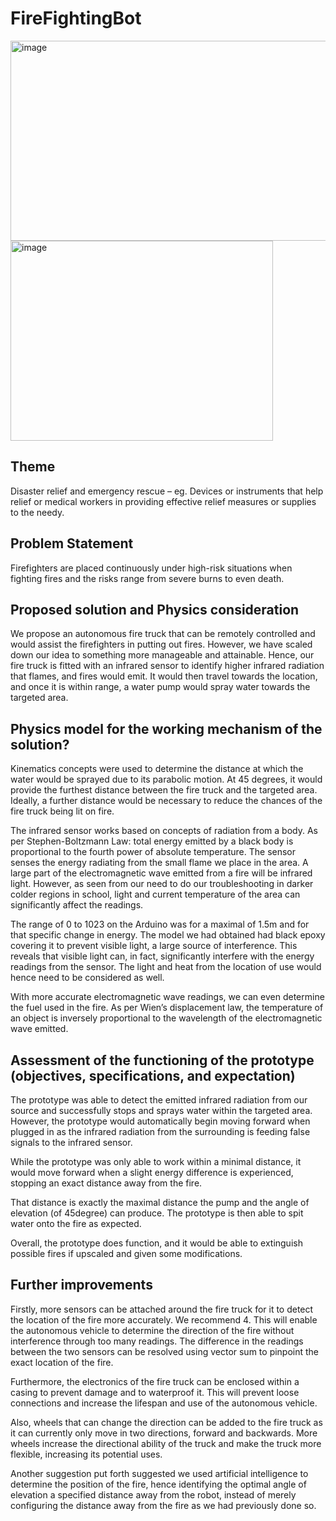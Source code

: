 # FireFightingBot



 <img width="520" height ="320" alt="image" src="https://github.com/Usgupta/FireFightingBot/blob/main/Fire%20Fighting%20bot%20youtube%20version.gif">  <img width="420" height ="320" alt="image" src="https://user-images.githubusercontent.com/57800546/153726201-7b1a8bb0-1502-432c-a56a-f1550ea165ea.png">

## Theme

Disaster relief and emergency rescue – eg. Devices or instruments that help relief or medical workers in providing effective relief measures or supplies to the needy.  

## Problem Statement

Firefighters are placed continuously under high-risk situations when fighting fires and the risks range from severe burns to even death. 

## Proposed solution and Physics consideration

We propose an autonomous fire truck that can be remotely controlled and would assist the firefighters in putting out fires. However, we have scaled down our idea to something more manageable and attainable. Hence, our fire truck is fitted with an infrared sensor to identify higher infrared radiation that flames, and fires would emit. It would then travel towards the location, and once it is within range, a water pump would spray water towards the targeted area.

## Physics model for the working mechanism of the solution? 

Kinematics concepts were used to determine the distance at which the water would be sprayed due to its parabolic motion. At 45 degrees, it would provide the furthest distance between the fire truck and the targeted area. Ideally, a further distance would be necessary to reduce the chances of the fire truck being lit on fire.

The infrared sensor works based on concepts of radiation from a body. As per Stephen-Boltzmann Law: total energy emitted by a black body is proportional to the fourth power of absolute temperature. The sensor senses the energy radiating from the small flame we place in the area. A large part of the electromagnetic wave emitted from a fire will be infrared light. However, as seen from our need to do our troubleshooting in darker colder regions in school, light and current temperature of the area can significantly affect the readings. 

The range of 0 to 1023 on the Arduino was for a maximal of 1.5m and for that specific change in energy. The model we had obtained had black epoxy covering it to prevent visible light, a large source of interference. This reveals that visible light can, in fact, significantly interfere with the energy readings from the sensor. The light and heat from the location of use would hence need to be considered as well.

With more accurate electromagnetic wave readings, we can even determine the fuel used in the fire. As per Wien’s displacement law, the temperature of an object is inversely proportional to the wavelength of the electromagnetic wave emitted. 

## Assessment of the functioning of the prototype (objectives, specifications, and expectation)

The prototype was able to detect the emitted infrared radiation from our source and successfully stops and sprays water within the targeted area. However, the prototype would automatically begin moving forward when plugged in as the infrared radiation from the surrounding is feeding false signals to the infrared sensor. 

While the prototype was only able to work within a minimal distance, it would move forward when a slight energy difference is experienced, stopping an exact distance away from the fire. 

That distance is exactly the maximal distance the pump and the angle of elevation (of 45degree) can produce. The prototype is then able to spit water onto the fire as expected. 

Overall, the prototype does function, and it would be able to extinguish possible fires if upscaled and given some modifications.

## Further improvements

Firstly, more sensors can be attached around the fire truck for it to detect the location of the fire more accurately. We recommend 4. This will enable the autonomous vehicle to determine the direction of the fire without interference through too many readings. The difference in the readings between the two sensors can be resolved using vector sum to pinpoint the exact location of the fire. 

Furthermore, the electronics of the fire truck can be enclosed within a casing to prevent damage and to waterproof it. This will prevent loose connections and increase the lifespan and use of the autonomous vehicle.

Also, wheels that can change the direction can be added to the fire truck as it can currently only move in two directions, forward and backwards. More wheels increase the directional ability of the truck and make the truck more flexible, increasing its potential uses.

Another suggestion put forth suggested we used artificial intelligence to determine the position of the fire, hence identifying the optimal angle of elevation a specified distance away from the robot, instead of merely configuring the distance away from the fire as we had previously done so.

